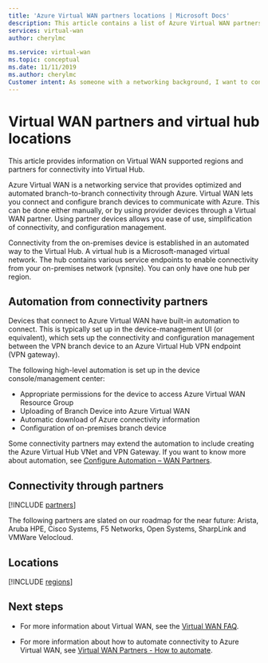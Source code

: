 ```yaml
---
title: 'Azure Virtual WAN partners locations | Microsoft Docs'
description: This article contains a list of Azure Virtual WAN partners and hub locations.
services: virtual-wan
author: cherylmc

ms.service: virtual-wan
ms.topic: conceptual
ms.date: 11/11/2019
ms.author: cherylmc
Customer intent: As someone with a networking background, I want to connect find a Virtual WAN partner
---
```

# Virtual WAN partners and virtual hub locations

This article provides information on Virtual WAN supported regions and partners for connectivity into Virtual Hub.

Azure Virtual WAN is a networking service that provides optimized and automated branch-to-branch connectivity through Azure. Virtual WAN lets you connect and configure branch devices to communicate with Azure. This can be done either manually, or by using provider devices through a Virtual WAN partner. Using partner devices allows you ease of use, simplification of connectivity, and configuration management.

Connectivity from the on-premises device is established in an automated way to the Virtual Hub. A virtual hub is a Microsoft-managed virtual network. The hub contains various service endpoints to enable connectivity from your on-premises network (vpnsite). You can only have one hub per region.

## <a name="automation"></a>Automation from connectivity partners

Devices that connect to Azure Virtual WAN have built-in automation to connect. This is typically set up in the device-management UI (or equivalent), which sets up the connectivity and configuration management between the VPN branch device to an Azure Virtual Hub VPN endpoint (VPN gateway).

The following high-level automation is set up in the device console/management center:

* Appropriate permissions for the device to access Azure Virtual WAN Resource Group
* Uploading of Branch Device into Azure Virtual WAN
* Automatic download of Azure connectivity information
* Configuration of on-premises branch device 

Some connectivity partners may extend the automation to include creating the Azure Virtual Hub VNet and VPN Gateway. If you want to know more about automation, see [Configure Automation – WAN Partners](virtual-wan-configure-automation-providers.md).

## <a name="partners"></a>Connectivity through partners

[!INCLUDE [partners](../../includes/virtual-wan-partners-include.md)]

The following partners are slated on our roadmap for the near future: Arista, Aruba HPE, Cisco Systems, F5 Networks, Open Systems, SharpLink and VMWare Velocloud.

## <a name="locations"></a>Locations

[!INCLUDE [regions](../../includes/virtual-wan-regions-include.md)]

## Next steps

* For more information about Virtual WAN, see the [Virtual WAN FAQ](virtual-wan-faq.md).

* For more information about how to automate connectivity to Azure Virtual WAN, see [Virtual WAN Partners - How to automate](virtual-wan-configure-automation-providers.md).
